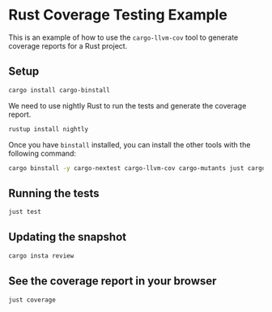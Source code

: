 # Rust Coverage Testing Example

This is an example of how to use the `cargo-llvm-cov` tool to generate coverage reports for a Rust project.

## Setup

```bash
cargo install cargo-binstall
```

We need to use nightly Rust to run the tests and generate the coverage report.

```bash
rustup install nightly
```

Once you have `binstall` installed, you can install the other tools with the following command:

```bash
cargo binstall -y cargo-nextest cargo-llvm-cov cargo-mutants just cargo-insta
```

## Running the tests

```bash
just test
```

## Updating the snapshot

```bash
cargo insta review
```

## See the coverage report in your browser

```bash
just coverage
```
